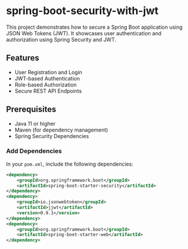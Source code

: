 # spring-boot-security-with-jwt
This project demonstrates how to secure a Spring Boot application using JSON Web Tokens (JWT). It showcases user authentication and authorization using Spring Security and JWT.

## Features

- User Registration and Login
- JWT-based Authentication
- Role-based Authorization
- Secure REST API Endpoints

## Prerequisites

- Java 11 or higher
- Maven (for dependency management)
- Spring Security Dependencies


### Add Dependencies

In your `pom.xml`, include the following dependencies:

```xml
<dependency>
    <groupId>org.springframework.boot</groupId>
    <artifactId>spring-boot-starter-security</artifactId>
</dependency>
<dependency>
    <groupId>io.jsonwebtoken</groupId>
    <artifactId>jjwt</artifactId>
    <version>0.9.1</version>
</dependency>
<dependency>
    <groupId>org.springframework.boot</groupId>
    <artifactId>spring-boot-starter-web</artifactId>
</dependency>


